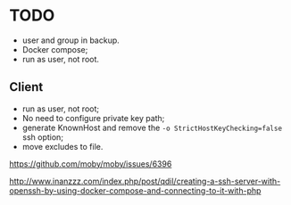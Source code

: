 # TODO

- user and group in backup.
- Docker compose;
- run as user, not root.

## Client

- run as user, not root;
- No need to configure private key path;
- generate KnownHost and remove the `-o StrictHostKeyChecking=false` ssh option;
- move excludes to file.

https://github.com/moby/moby/issues/6396

http://www.inanzzz.com/index.php/post/qdil/creating-a-ssh-server-with-openssh-by-using-docker-compose-and-connecting-to-it-with-php